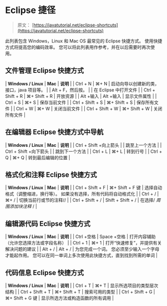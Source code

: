 # Eclipse 捷径

> 原文： [https://javatutorial.net/eclipse-shortcuts](https://javatutorial.net/eclipse-shortcuts)

此列表包含 Windows，Linux 和 Mac OS 最常见的 Eclipse 快捷方式。 使用快捷方式将提高您的编码效率。 您可以将此列表用作参考，并在以后需要时再次使用。

## 文件管理 Eclipse 快捷方式

| **Windows / Linux** | **Mac** | **说明** |
| Ctrl + N | ⌘+ N | 启动向导以创建新的类，接口，java 项目等。 |
| Alt + F，然后按。 |  | 在 Eclipse 中打开文件 |
| Ctrl + Shift + R | ⌘+ Shift + R | 开放资源 |
| Alt +输入 | Alt +输入 | 显示文件属性 |
| Ctrl + S | ⌘+ S | 保存当前文件 |
| Ctrl + Shift + S | ⌘+ Shift + S | 保存所有文件 |
| Ctrl + W | ⌘+ W | 关闭当前文件 |
| Ctrl + Shift + W | ⌘+ Shift + W | 关闭所有文件 |

## 在编辑器 Eclipse 快捷方式中导航

| **Windows / Linux** | **Mac** | **说明** |
| Ctrl + Shift +向上箭头 |  | 跳至上一个方法 |
| Ctrl + Shift +向下箭头 |  | 跳到下一个方法 |
| Ctrl + L | ⌘+ L | 转到行号 |
| Ctrl + Q | ⌘+ Q | 转到最后编辑的位置 |

## 格式化和注释 Eclipse 快捷方式

| **Windows / Linux** | **Mac** | **说明** |
| Ctrl + Shift + F | ⌘+ Shift + F 键 | 选择自动格式（调整缩进，换行等）。 如果没有选择，所有代码将自动格式化 |
| Ctrl + / | ⌘+ / | 切换当前行或节的注释// |
| Ctrl + Shift + / | Shift + Shift + / | 在选择/ *周围添加块注释* / |

## 编辑源代码 Eclipse 快捷方式

| **Windows / Linux** | **Mac** | **说明** |
| Ctrl +空格 | Space +空格 | 打开内容辅助（允许您选择方法或字段名称） |
| Ctrl + 1 | ⌘+ 1 | 打开“快速修复”，并提供有关解决问题的建议 |
| Alt + / | Alt + / | 为您完成一个词。 您必须至少输入一个字母才能起作用。 您可以在同一单词上多次使用此快捷方式，直到找到所需的单词 |

## 代码信息 Eclipse 快捷方式

| **Windows / Linux** | **Mac** | **说明** |
| Ctrl + T | ⌘+ T | 显示所选项目的类型层次结构 |
| Ctrl + Shift + T | ⌘+ Shift + T | 搜索可用的类型 |
| Ctrl + Shift + G | ⌘+ Shift + G 键 | 显示所选方法或构造函数的所有调用 |